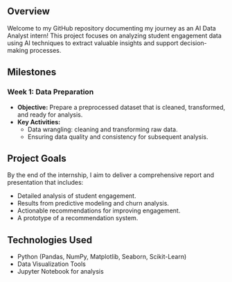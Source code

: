 ## Overview

Welcome to my GitHub repository documenting my journey as an AI Data Analyst intern! This project focuses on analyzing student engagement data using AI techniques to extract valuable insights and support decision-making processes.

## Milestones

### Week 1: Data Preparation

- **Objective:** Prepare a preprocessed dataset that is cleaned, transformed, and ready for analysis.
- **Key Activities:**
  - Data wrangling: cleaning and transforming raw data.
  - Ensuring data quality and consistency for subsequent analysis.


## Project Goals

By the end of the internship, I aim to deliver a comprehensive report and presentation that includes:

- Detailed analysis of student engagement.
- Results from predictive modeling and churn analysis.
- Actionable recommendations for improving engagement.
- A prototype of a recommendation system.

## Technologies Used

- Python (Pandas, NumPy, Matplotlib, Seaborn, Scikit-Learn)
- Data Visualization Tools
- Jupyter Notebook for analysis

